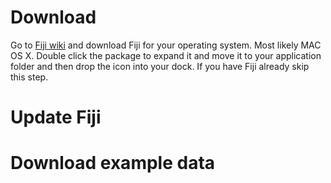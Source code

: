 ---
---
# Download

Go to [Fiji wiki](http://fiji.sc/Downloads) and download Fiji for your
operating system. Most likely MAC OS X. Double click the package to
expand it and move it to your application folder and then drop the icon
into your dock. If you have Fiji already skip this step.

# Update Fiji

# Download example data
